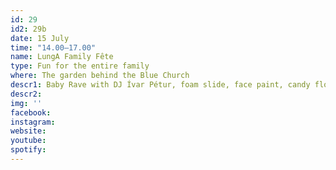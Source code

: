 ```yaml
---
id: 29
id2: 29b
date: 15 July
time: "14.00–17.00"
name: LungA Family Fête
type: Fun for the entire family
where: The garden behind the Blue Church
descr1: Baby Rave with DJ Ívar Pétur, foam slide, face paint, candy floss and fun!
descr2: 
img: ''
facebook: 
instagram:  
website:
youtube: 
spotify:
---
```

